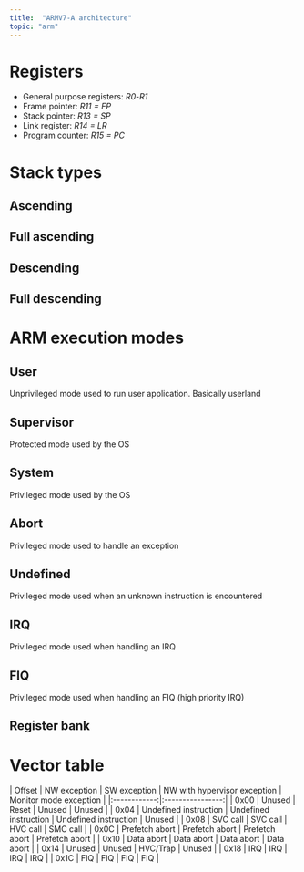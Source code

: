 ```yaml
---
title:  "ARMV7-A architecture"
topic: "arm"
---
```

# Registers
* General purpose registers: *R0*-*R1*
* Frame pointer: *R11 =  FP*
* Stack pointer: *R13 = SP*
* Link register: *R14 = LR*
* Program counter: *R15 = PC*

# Stack types
## Ascending
## Full ascending
## Descending
## Full descending

# ARM execution modes
## User
Unprivileged mode used to run user application. Basically userland

## Supervisor
Protected mode used by the OS

## System
Privileged mode used by the OS

## Abort
Privileged mode used to handle an exception

## Undefined
Privileged mode used when an unknown instruction is encountered

## IRQ
Privileged mode used when handling an IRQ

## FIQ
Privileged mode used when handling an FIQ (high priority IRQ)


## Register bank



# Vector table

| Offset | NW exception | SW exception | NW with hypervisor exception | Monitor mode exception |
|:------------:|:----------------:|
| 0x00 | Unused | Reset | Unused | Unused |
| 0x04 | Undefined instruction | Undefined instruction | Undefined instruction | Unused |
| 0x08 | SVC call | SVC call | HVC call | SMC call |
| 0x0C | Prefetch abort | Prefetch abort | Prefetch abort | Prefetch abort |
| 0x10 | Data abort | Data abort | Data abort | Data abort |
| 0x14 | Unused | Unused | HVC/Trap | Unused |
| 0x18 | IRQ | IRQ | IRQ | IRQ |
| 0x1C | FIQ | FIQ | FIQ | FIQ |

